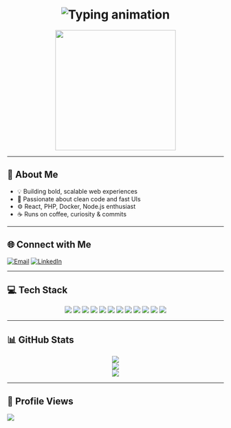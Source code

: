<!-- Typing Header with Animation -->
<h1 align="center">
  <img src="https://readme-typing-svg.demolab.com?font=Fira+Code&size=28&pause=1000&color=00BFFF&center=true&vCenter=true&width=500&lines=Hi+%F0%9F%91%8B%2C+I'm+Ravi;Full+Stack+Developer;Code.+Build.+Deploy." alt="Typing animation" />
</h1>

<p align="center">
  <img src="https://media1.giphy.com/media/v1.Y2lkPTc5MGI3NjExeGI1bGJzYml4Y3E5MHlhZ3EzaDRiZHA0N2gwOXhhN2E3N3BvY2xpMCZlcD12MV9pbnRlcm5hbF9naWZfYnlfaWQmY3Q9Zw/zyxa1g6A6FIw9HDE5b/giphy.gif" width="280" />
</p>

---

## 🚀 About Me

- 💡 Building bold, scalable web experiences  
- 🧠 Passionate about clean code and fast UIs  
- ⚙️ React, PHP, Docker, Node.js enthusiast  
- ☕ Runs on coffee, curiosity & commits

---

## 🌐 Connect with Me

[![Email](https://img.shields.io/badge/Gmail-D14836?style=for-the-badge&logo=gmail&logoColor=white)](mailto:ravi11marchsah@gmail.com)
[![LinkedIn](https://img.shields.io/badge/LinkedIn-0077B5?style=for-the-badge&logo=linkedin&logoColor=white)](https://www.linkedin.com/in/ravi909/)

---

## 💻 Tech Stack

<p align="center">
  <img src="https://img.shields.io/badge/HTML5-E34F26?style=for-the-badge&logo=html5&logoColor=white"/>
  <img src="https://img.shields.io/badge/CSS3-1572B6?style=for-the-badge&logo=css3&logoColor=white"/>
  <img src="https://img.shields.io/badge/JavaScript-F7DF1E?style=for-the-badge&logo=javascript&logoColor=black"/>
  <img src="https://img.shields.io/badge/Bootstrap-563D7C?style=for-the-badge&logo=bootstrap&logoColor=white"/>
  <img src="https://img.shields.io/badge/jQuery-0769AD?style=for-the-badge&logo=jquery&logoColor=white"/>
  <img src="https://img.shields.io/badge/React-61DAFB?style=for-the-badge&logo=react&logoColor=black"/>
  <img src="https://img.shields.io/badge/Node.js-339933?style=for-the-badge&logo=nodedotjs&logoColor=white"/>
  <img src="https://img.shields.io/badge/PHP-777BB4?style=for-the-badge&logo=php&logoColor=white"/>
  <img src="https://img.shields.io/badge/MySQL-4479A1?style=for-the-badge&logo=mysql&logoColor=white"/>
  <img src="https://img.shields.io/badge/Docker-2496ED?style=for-the-badge&logo=docker&logoColor=white"/>
  <img src="https://img.shields.io/badge/Git-F05033?style=for-the-badge&logo=git&logoColor=white"/>
  <img src="https://img.shields.io/badge/GitHub-181717?style=for-the-badge&logo=github&logoColor=white"/>
</p>

---

## 📊 GitHub Stats

<p align="center">
  <img src="https://github-readme-stats.vercel.app/api?username=ravisah09&theme=tokyonight&show_icons=true&count_private=true&hide_border=false" />
  <br/>
  <img src="https://streak-stats.demolab.com?user=ravisah09&theme=tokyonight&hide_border=false" />
  <br/>
  <img src="https://github-readme-stats.vercel.app/api/top-langs/?username=ravisah09&layout=compact&theme=tokyonight&hide_border=false" />
</p>

---

## 🧭 Profile Views

[![](https://visitcount.itsvg.in/api?id=ravisah09&icon=5&color=6)](https://visitcount.itsvg.in)

